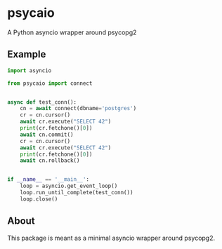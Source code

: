 # psycaio

A Python asyncio wrapper around psycopg2

## Example

```Python
import asyncio

from psycaio import connect


async def test_conn():
    cn = await connect(dbname='postgres')
    cr = cn.cursor()
    await cr.execute("SELECT 42")
    print(cr.fetchone()[0])
    await cn.commit()
    cr = cn.cursor()
    await cr.execute("SELECT 42")
    print(cr.fetchone()[0])
    await cn.rollback()


if __name__ == '__main__':
    loop = asyncio.get_event_loop()
    loop.run_until_complete(test_conn())
    loop.close()

```


## About

This package is meant as a minimal asyncio wrapper around psycopg2.
 